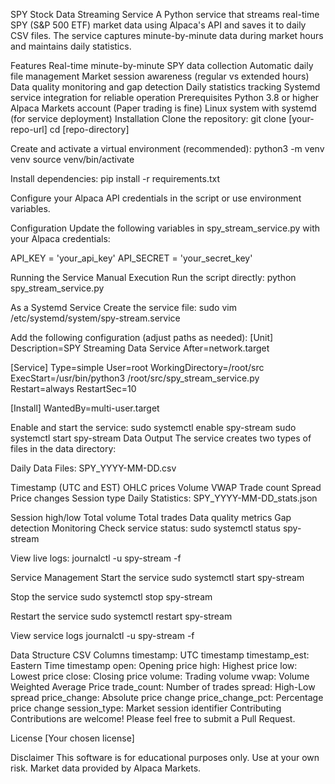 SPY Stock Data Streaming Service
A Python service that streams real-time SPY (S&P 500 ETF) market data using Alpaca's API and saves it to daily CSV files. The service captures minute-by-minute data during market hours and maintains daily statistics.

Features
Real-time minute-by-minute SPY data collection
Automatic daily file management
Market session awareness (regular vs extended hours)
Data quality monitoring and gap detection
Daily statistics tracking
Systemd service integration for reliable operation
Prerequisites
Python 3.8 or higher
Alpaca Markets account (Paper trading is fine)
Linux system with systemd (for service deployment)
Installation
Clone the repository: git clone [your-repo-url] cd [repo-directory]

Create and activate a virtual environment (recommended): python3 -m venv venv source venv/bin/activate

Install dependencies: pip install -r requirements.txt

Configure your Alpaca API credentials in the script or use environment variables.

Configuration
Update the following variables in spy_stream_service.py with your Alpaca credentials:

API_KEY = 'your_api_key' API_SECRET = 'your_secret_key'

Running the Service
Manual Execution
Run the script directly: python spy_stream_service.py

As a Systemd Service
Create the service file: sudo vim /etc/systemd/system/spy-stream.service

Add the following configuration (adjust paths as needed): [Unit] Description=SPY Streaming Data Service After=network.target

[Service] Type=simple User=root WorkingDirectory=/root/src ExecStart=/usr/bin/python3 /root/src/spy_stream_service.py Restart=always RestartSec=10

[Install] WantedBy=multi-user.target

Enable and start the service: sudo systemctl enable spy-stream sudo systemctl start spy-stream
Data Output
The service creates two types of files in the data directory:

Daily Data Files: SPY_YYYY-MM-DD.csv

Timestamp (UTC and EST)
OHLC prices
Volume
VWAP
Trade count
Spread
Price changes
Session type
Daily Statistics: SPY_YYYY-MM-DD_stats.json

Session high/low
Total volume
Total trades
Data quality metrics
Gap detection
Monitoring
Check service status: sudo systemctl status spy-stream

View live logs: journalctl -u spy-stream -f

Service Management
Start the service
sudo systemctl start spy-stream

Stop the service
sudo systemctl stop spy-stream

Restart the service
sudo systemctl restart spy-stream

View service logs
journalctl -u spy-stream -f

Data Structure
CSV Columns
timestamp: UTC timestamp
timestamp_est: Eastern Time timestamp
open: Opening price
high: Highest price
low: Lowest price
close: Closing price
volume: Trading volume
vwap: Volume Weighted Average Price
trade_count: Number of trades
spread: High-Low spread
price_change: Absolute price change
price_change_pct: Percentage price change
session_type: Market session identifier
Contributing
Contributions are welcome! Please feel free to submit a Pull Request.

License
[Your chosen license]

Disclaimer
This software is for educational purposes only. Use at your own risk. Market data provided by Alpaca Markets.
